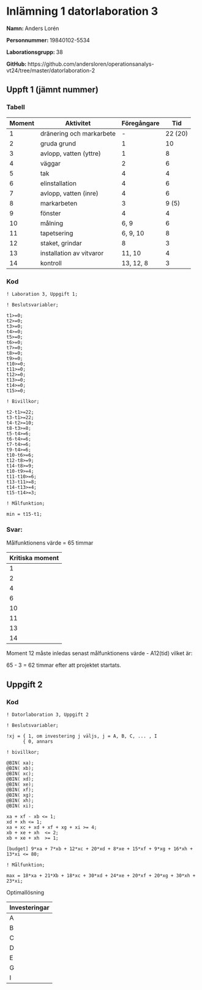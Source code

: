 # Inlämning 1 datorlaboration 3

<p><strong>Namn: </strong>Anders Lorén</p>
<p><strong>Personnummer: </strong>19840102-5534</p>
<p><strong>Laborationsgrupp: </strong>38</p>
<p><strong>GitHub: </strong>https://github.com/andersloren/operationsanalys-vt24/tree/master/datorlaboration-2</p>

## Uppft 1 (jämnt nummer)

### Tabell

| Moment | Aktivitet                | Föregångare | Tid     |
| ------ | ------------------------ | ----------- | ------- |
| 1      | dränering och markarbete | -           | 22 (20) |
| 2      | gruda grund              | 1           | 10      |
| 3      | avlopp, vatten (yttre)   | 1           | 8       |
| 4      | väggar                   | 2           | 6       |
| 5      | tak                      | 4           | 4       |
| 6      | elinstallation           | 4           | 6       |
| 7      | avlopp, vatten (inre)    | 4           | 6       |
| 8      | markarbeten              | 3           | 9 (5)   |
| 9      | fönster                  | 4           | 4       |
| 10     | målning                  | 6, 9        | 6       |
| 11     | tapetsering              | 6, 9, 10    | 8       |
| 12     | staket, grindar          | 8           | 3       |
| 13     | installation av vitvaror | 11, 10      | 4       |
| 14     | kontroll                 | 13, 12, 8   | 3       |

### Kod

```
! Laboration 3, Uppgift 1;

! Beslutsvariabler;

t1>=0;
t2>=0;
t3>=0;
t4>=0;
t5>=0;
t6>=0;
t7>=0;
t8>=0;
t9>=0;
t10>=0;
t11>=0;
t12>=0;
t13>=0;
t14>=0;
t15>=0;

! Bivillkor;

t2-t1>=22;
t3-t1>=22;
t4-t2>=10;
t8-t3>=8;
t5-t4>=6;
t6-t4>=6;
t7-t4>=6;
t9-t4>=6;
t10-t6>=6;
t12-t8>=9;
t14-t8>=9;
t10-t9>=4;
t11-t10>=6;
t13-t11>=8;
t14-t13>=4;
t15-t14>=3;

! Målfunktion;

min = t15-t1;
```

### Svar:

Målfunktionens värde = 65 timmar

| Kritiska moment |
| --------------- |
| 1               |
| 2               |
| 4               |
| 6               |
| 10              |
| 11              |
| 13              |
| 14              |

Moment 12 måste inledas senast målfunktionens värde - A12(tid) vilket är:

65 - 3 = 62 timmar efter att projektet startats.

## Uppgift 2

### Kod

```
! Datorlaboration 3, Uppgift 2

! Beslutsvariabler;

!xj = { 1, om investering j väljs, j = A, B, C, ... , I
      { 0, annars

! bivillkor;

@BIN( xa);
@BIN( xb);
@BIN( xc);
@BIN( xd);
@BIN( xe);
@BIN( xf);
@BIN( xg);
@BIN( xh);
@BIN( xi);

xa + xf - xb <= 1;
xd + xh <= 1;
xa + xc + xd + xf + xg + xi >= 4;
xb + xe + xh  <= 2;
xb + xe + xh  >= 1;

[budget] 9*xa + 7*xb + 12*xc + 20*xd + 8*xe + 15*xf + 9*xg + 16*xh + 13*xi <= 80;

! Målfunktion;

max = 18*xa + 21*Xb + 18*xc + 30*xd + 24*xe + 20*xf + 20*xg + 30*xh + 23*xi;
```

Optimallösning

| Investeringar |
| ------------- |
| A             |
| B             |
| C             |
| D             |
| E             |
| G             |
| I             |
